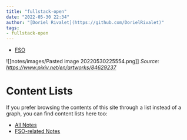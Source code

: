 ```yaml
---
title: "fullstack-open"
date: "2022-05-30 22:34"
author: "[Doriel Rivalet](https://github.com/DorielRivalet)"
tags:
- fullstack-open
---
```


- [FSO](tags/fullstack-open)


![[notes/images/Pasted image 20220530225554.png]]
*Source: https://www.pixiv.net/en/artworks/84629237*


# Content Lists
If you prefer browsing the contents of this site through a list instead of a graph, you can find content lists here too:

- [All Notes](notes/)
- [FSO-related Notes](tags/fullstack-open)

